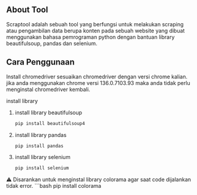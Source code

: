 ## About Tool
Scraptool adalah sebuah tool yang berfungsi untuk melakukan scraping atau pengambilan data berupa konten pada sebuah website yang dibuat menggunakan bahasa pemrograman python dengan bantuan library beautifulsoup, pandas dan selenium.

## Cara Penggunaan
Install chromedriver
   sesuaikan chromedriver dengan versi chrome kalian.
   jika anda menggunakan chrome versi 136.0.7103.93 maka anda tidak perlu menginstal chromedriver kembali.

install library 
   1. install library beautifulsoup
      ```bash
      pip install beautifulsoup4
   2. install library pandas
      ```bash
      pip install pandas
   3. install library selenium
      ```bash
      pip install selenium
⚠ Disarankan untuk menginstal library colorama agar saat code dijalankan tidak error.
      ```bash
      pip install colorama
   

